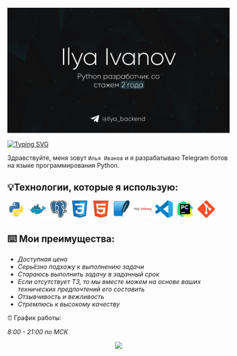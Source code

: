 <p align="center"><img src="https://github.com/Ilya-Digital/Ilya-Digital/blob/main/Freelance_banner.jpg"></img></p>

<a href="https://git.io/typing-svg"><img src="https://readme-typing-svg.demolab.com?font=Fira+Code&size=50&pause=500&color=20343B&center=true&random=false&width=1000&height=100&lines=Илья Иванов" alt="Typing SVG" /></a>

Здравствуйте, меня зовут `Илья Иванов` и я разрабатываю Telegram ботов на языке программирования Python.

## 💡Технологии, которые я использую:

<div>
  <img src="https://github.com/devicons/devicon/blob/master/icons/python/python-original.svg" title="Python" alt="Python" width="40" height="40"/>&nbsp;
  <img src="https://github.com/devicons/devicon/blob/master/icons/docker/docker-original.svg" title="Docker" alt="Docker" width="40" height="40"/>&nbsp;
  <img src="https://github.com/devicons/devicon/blob/master/icons/postgresql/postgresql-original.svg" title="Postgresql" alt="Postgresql" width="40" height="40"/>&nbsp;
  <img src="https://github.com/devicons/devicon/blob/master/icons/css3/css3-original.svg" title="Css" alt="Css" width="40" height="40"/>&nbsp;
  <img src="https://github.com/devicons/devicon/blob/master/icons/html5/html5-original.svg" title="html5" alt="html5" width="40" height="40"/>&nbsp;
  <img src="https://github.com/devicons/devicon/blob/master/icons/sqlite/sqlite-original.svg" title="sqlite"  alt="sqlite" width="40" height="40"/>&nbsp; 
  <img src="https://github.com/devicons/devicon/blob/master/icons/sqlalchemy/sqlalchemy-original-wordmark.svg" title="sqlalchemy" alt="sqlalchemy" width="40" height="40"/>&nbsp;
  <img src="https://github.com/devicons/devicon/blob/master/icons/vscode/vscode-original.svg" title="vscode" alt="vscode" width="40" height="40"/>&nbsp;
  <img src="https://github.com/devicons/devicon/blob/master/icons/pycharm/pycharm-original.svg" title="pycharm" alt="pycharm" width="40" height="40"/>&nbsp;
  <img src="https://github.com/devicons/devicon/blob/master/icons/git/git-original.svg" title="Git" **alt="Git" width="40" height="40"/>
</div>

## ⌨️ Мои преимущества:

- *Доступная цена*
- *Серьёзно подхожу к выполнению задачи*
- *Стараюсь выполнить задачу в заданный срок*
- *Если отсутствует ТЗ, то мы вместе можем на основе ваших технических предпочтений его составить*
- *Отзывчивость и вежливость*
- *Стремлюсь к высокому качеству*

⏰ График работы:

*8:00 - 21:00* *по МСК*


<p align="center">
   <img src="http://github-profile-summary-cards.vercel.app/api/cards/profile-details?username=Ilya-Digital&theme=tokyonight">
</p>
